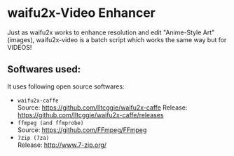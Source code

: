 ﻿# waifu2x-Video Enhancer
Just as waifu2x works to enhance resolution and edit "Anime-Style Art" (images),
waifu2x-video is a batch script which works the same way but for VIDEOS!

## Softwares used:

It uses following open source softwares:
* `waifu2x-caffe`                                                              
	Source: https://github.com/lltcggie/waifu2x-caffe
	Release: https://github.com/lltcggie/waifu2x-caffe/releases
* `ffmpeg (and ffmprobe)`                                                       
	Source: https://github.com/FFmpeg/FFmpeg
* `7zip (7za)`                                                                  
	Release: http://www.7-zip.org/

